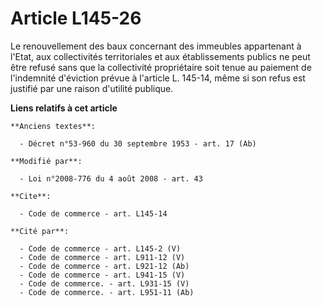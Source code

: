 # Article L145-26

Le renouvellement des baux concernant des immeubles appartenant à l'Etat, aux collectivités territoriales et aux
établissements publics ne peut être refusé sans que la collectivité propriétaire soit tenue au paiement de l'indemnité
d'éviction prévue à l'article L. 145-14, même si son refus est justifié par une raison d'utilité publique.

**Liens relatifs à cet article**

	**Anciens textes**:

	  - Décret n°53-960 du 30 septembre 1953 - art. 17 (Ab)

	**Modifié par**:

	  - Loi n°2008-776 du 4 août 2008 - art. 43

	**Cite**:

	  - Code de commerce - art. L145-14

	**Cité par**:

	  - Code de commerce - art. L145-2 (V)
	  - Code de commerce - art. L911-12 (V)
	  - Code de commerce - art. L921-12 (Ab)
	  - Code de commerce - art. L941-15 (V)
	  - Code de commerce. - art. L931-15 (V)
	  - Code de commerce. - art. L951-11 (Ab)
